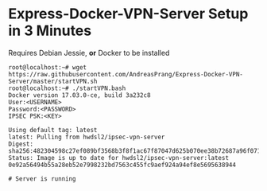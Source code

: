 # Express-Docker-VPN-Server Setup in 3 Minutes

Requires Debian Jessie, __or__ Docker to be installed


```
root@localhost:~# wget https://raw.githubusercontent.com/AndreasPrang/Express-Docker-VPN-Server/master/startVPN.sh
root@localhost:~# ./startVPN.bash 
Docker version 17.03.0-ce, build 3a232c8
User:<USERNAME>
Password:<PASSWORD>
IPSEC PSK:<KEY>

Using default tag: latest
latest: Pulling from hwdsl2/ipsec-vpn-server
Digest: sha256:482304598c27ef089bf3568b3f8f1ac67f87047d625b070ee38b72687a96f071
Status: Image is up to date for hwdsl2/ipsec-vpn-server:latest
0e92a56494b55a28eb52e7998232bd7563c455fc9aef924a94ef8e5695638944

# Server is running
```
